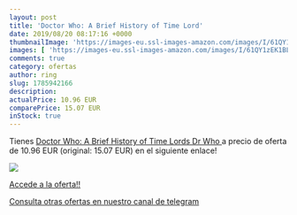 ```yaml
---
layout: post
title: 'Doctor Who: A Brief History of Time Lord'
date: 2019/08/20 08:17:16 +0000
thumbnailImage: 'https://images-eu.ssl-images-amazon.com/images/I/61QY1zEK1BL._SL200_.jpg'
images: [ 'https://images-eu.ssl-images-amazon.com/images/I/61QY1zEK1BL._SL200_.jpg' ]
comments: true
category: ofertas
author: ring
slug: 1785942166
description:
actualPrice: 10.96 EUR
comparePrice: 15.07 EUR
inStock: true
---
```


Tienes [Doctor Who: A Brief History of Time Lords  Dr Who ](https://www.amazon.com/dp/1785942166/?tag=redken08-20) a precio de oferta de 10.96 EUR (original: 15.07 EUR) en el siguiente enlace!

[![](https://images-eu.ssl-images-amazon.com/images/I/61QY1zEK1BL._SL200_.jpg)](https://www.amazon.com/dp/1785942166/?tag=redken08-20)

[Accede a la oferta!!](https://www.amazon.com/dp/1785942166/?tag=redken08-20)

[Consulta otras ofertas en nuestro canal de telegram](https://t.me/s/ofertas25)
